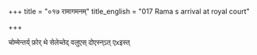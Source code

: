 +++
title = "०१७ रामागमनम्"
title_english = "017 Rama s arrival at royal court"

+++


चोम्मेन्तर्य् फ़ोर् थे सेलेच्तेद् वलुएस् दोएस्न्ऽत् एxइस्त्

